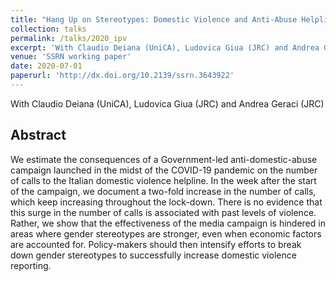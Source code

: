 ```yaml
---
title: "Hang Up on Stereotypes: Domestic Violence and Anti-Abuse Helpline Campaign"
collection: talks
permalink: /talks/2020_ipv
excerpt: 'With Claudio Deiana (UniCA), Ludovica Giua (JRC) and Andrea Geraci (JRC)'
venue: 'SSRN working paper'
date: 2020-07-01
paperurl: 'http://dx.doi.org/10.2139/ssrn.3643922'
---
```

With Claudio Deiana (UniCA), Ludovica Giua (JRC) and Andrea Geraci (JRC)

Abstract 
-----
We estimate the consequences of a Government-led anti-domestic-abuse campaign launched in the midst of the COVID-19 pandemic on the number of calls to the Italian domestic violence helpline. In the week after the start of the campaign, we document a two-fold increase in the number of calls, which keep increasing throughout the lock-down. There is no evidence that this surge in the number of calls is associated with past levels of violence. Rather, we show that the effectiveness of the media campaign is hindered in areas where gender stereotypes are stronger, even when economic factors are accounted for. Policy-makers should then intensify efforts to break down gender stereotypes to successfully increase domestic violence reporting.


